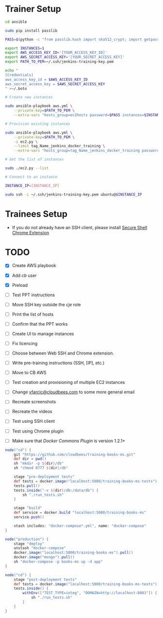Trainer Setup
=============

```bash
cd ansible

sudo pip install passlib

PASS=$(python -c "from passlib.hash import sha512_crypt; import getpass; print sha512_crypt.encrypt(getpass.getpass())") # Use cb as password

export INSTANCES=1
export AWS_ACCESS_KEY_ID='[YOUR_ACCESS_KEY_ID]'
export AWS_SECRET_ACCESS_KEY='[YOUR_SECRET_ACCESS_KEY]'
export PATH_TO_PEM=~/.ssh/jenkins-training-key.pem

echo "
[Credentials]
aws_access_key_id = $AWS_ACCESS_KEY_ID
aws_secret_access_key = $AWS_SECRET_ACCESS_KEY
" >~/.boto

# Create new instances

sudo ansible-playbook aws.yml \
    --private-key=$PATH_TO_PEM \
    --extra-vars "hosts_group=ec2hosts password=$PASS instances=$INSTANCES preload=true"

# Provision existing instances

sudo ansible-playbook aws.yml \
    --private-key=$PATH_TO_PEM \
    -i ec2.py \
    --limit tag_Name_jenkins_docker_training \
    --extra-vars "hosts_group=tag_Name_jenkins_docker_training password=$PASS"

# Get the list of instances

sudo ./ec2.py --list

# Connect to an instance

INSTANCE_IP=[INSTANCE_IP]

sudo ssh -i ~/.ssh/jenkins-training-key.pem ubuntu@$INSTANCE_IP
```

Trainees Setup
==============

* If you do not already have an SSH client, please install [Secure Shell Chrome Extension](https://chrome.google.com/webstore/detail/secure-shell/pnhechapfaindjhompbnflcldabbghjo/related?hl=en)

TODO
====

- [x] Create AWS playbook
- [x] Add *cb* user
- [x] Preload
- [ ] Test PPT instructions
- [ ] Move SSH key outside the *cje* role
- [ ] Print the list of hosts
- [ ] Confirm that the PPT works
- [ ] Create UI to manage instances
- [ ] Fix licencing
- [ ] Choose between Web SSH and Chrome extension.
- [ ] Write pre-training instructions (SSH, [IP], etc.)
- [ ] Move to CB AWS
- [ ] Test creation and provisioning of multiple EC2 instances
- [ ] Change vfarcic@cloudbees.com to some more general email
- [ ] Recreate screenshots
- [ ] Recreate the videos
- [ ] Test using SSH client
- [ ] Test using Chrome plugin
- [ ] Make sure that *Docker Commons Plugin* is version 1.2.1+






```groovy
node("cd") {
    git "https://github.com/cloudbees/training-books-ms.git"
    def dir = pwd()
    sh "mkdir -p ${dir}/db"
    sh "chmod 0777 ${dir}/db"

    stage "pre-deployment tests"
    def tests = docker.image("localhost:5000/training-books-ms-tests")
    tests.pull()
    tests.inside("-v ${dir}/db:/data/db") {
        sh "./run_tests.sh"
    }

    stage "build"
    def service = docker.build "localhost:5000/training-books-ms"
    service.push()

    stash includes: "docker-compose*.yml", name: "docker-compose"
}

node("production") {
    stage "deploy"
    unstash "docker-compose"
    docker.image("localhost:5000/training-books-ms").pull()
    docker.image("mongo").pull()
    sh "docker-compose -p books-ms up -d app"
}

node("cd") {
    stage "post-deployment tests"
    def tests = docker.image("localhost:5000/training-books-ms-tests")
    tests.inside() {
        withEnv(["TEST_TYPE=integ", "DOMAIN=http://localhost:8081"]) {
            sh "./run_tests.sh"
        }
    }
}
```